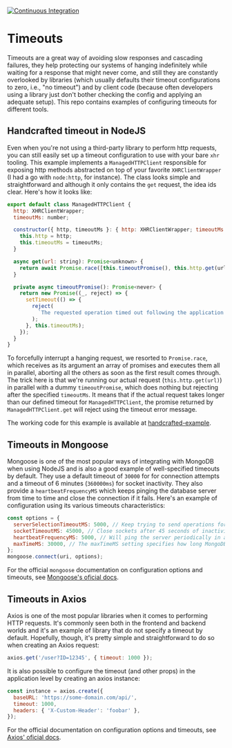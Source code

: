 [![Continuous Integration](https://github.com/kaiosilveira/nodejs-timeouts/actions/workflows/ci.yml/badge.svg)](https://github.com/kaiosilveira/nodejs-timeouts/actions/workflows/ci.yml)

# Timeouts

Timeouts are a great way of avoiding slow responses and cascading failures, they help protecting our systems of hanging indefinitely while waiting for a response that might never come, and still they are constantly overlooked by libraries (which usually defaults their timeout configurations to zero, i.e., "no timeout") and by client code (because often developers using a library just don't bother checking the config and applying an adequate setup). This repo contains examples of configuring timeouts for different tools.

## Handcrafted timeout in NodeJS

Even when you're not using a third-party library to perform http requests, you can still easily set up a timeout configuration to use with your bare `xhr` tooling. This example implements a `ManagedHTTPClient` responsible for exposing http methods abstracted on top of your favorite `XHRClientWrapper` (I had a go with `node:http`, for instance). The class looks simple and straightforward and although it only contains the `get` request, the idea ids clear. Here's how it looks like:

```javascript
export default class ManagedHTTPClient {
  http: XHRClientWrapper;
  timeoutMs: number;

  constructor({ http, timeoutMs }: { http: XHRClientWrapper; timeoutMs: number }) {
    this.http = http;
    this.timeoutMs = timeoutMs;
  }

  async get(url: string): Promise<unknown> {
    return await Promise.race([this.timeoutPromise(), this.http.get(url)]);
  }

  private async timeoutPromise(): Promise<never> {
    return new Promise((_, reject) => {
      setTimeout(() => {
        reject(
          `The requested operation timed out following the application's SLO of ${this.timeoutMs}.`
        );
      }, this.timeoutMs);
    });
  }
}
```

To forcefully interrupt a hanging request, we resorted to `Promise.race`, which receives as its argument an array of promises and executes them all in parallel, aborting all the others as soon as the first result comes through. The trick here is that we're running our actual request (`this.http.get(url)`) in parallel with a dummy `timeoutPromise`, which does nothing but rejecting after the specified `timeoutMs`. It means that if the actual request takes longer than our defined timeout for `ManagedHTTPClient`, the promise returned by `ManagedHTTPClient.get` will reject using the timeout error message.

The working code for this example is available at [handcrafted-example](./src/handcrafted-example/).

## Timeouts in Mongoose

Mongoose is one of the most popular ways of integrating with MongoDB when using NodeJS and is also a good example of well-specified timeouts by default. They use a default timeout of `30000` for for connection attempts and a timeout of 6 minutes (`360000ms`) for socket inactivity. They also provide a `heartbeatFrequencyMS` which keeps pinging the database server from time to time and close the connection if it fails. Here's an example of configuration using its various timeouts characteristics:

```javascript
const options = {
  serverSelectionTimeoutMS: 5000, // Keep trying to send operations for 5 seconds
  socketTimeoutMS: 45000, // Close sockets after 45 seconds of inactivity
  heartbeatFrequencyMS: 5000, // Will ping the server periodically in an interval of 5 to 5 seconds
  maxTimeMS: 30000, // The maxTimeMS setting specifies how long MongoDB should run an operation before cancelling it
};
mongoose.connect(uri, options);
```

For the official `mongoose` documentation on configuration options and timeouts, see [Mongoose's oficial docs](https://mongoosejs.com/docs/connections.html#options).

## Timeouts in Axios

Axios is one of the most popular libraries when it comes to performing HTTP requests. It's commonly seen both in the frontend and backend worlds and it's an example of library that do not specify a timeout by default. Hopefully, though, it's pretty simple and straightforward to do so when creating an Axios request:

```javascript
axios.get('/user?ID=12345', { timeout: 1000 });
```

It is also possible to configure the timeout (and other props) in the application level by creating an axios instance:

```javascript
const instance = axios.create({
  baseURL: 'https://some-domain.com/api/',
  timeout: 1000,
  headers: { 'X-Custom-Header': 'foobar' },
});
```

For the official documentation on configuration options and timeouts, see [Axios' oficial docs](https://axios-http.com/docs/req_config).
